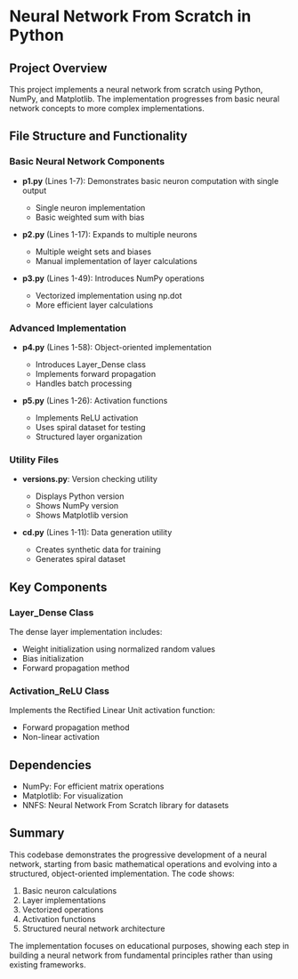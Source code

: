 # Neural Network From Scratch in Python
## Project Overview
This project implements a neural network from scratch using Python, NumPy, and Matplotlib. The implementation progresses from basic neural network concepts to more complex implementations.

## File Structure and Functionality

### Basic Neural Network Components
- **p1.py** (Lines 1-7): Demonstrates basic neuron computation with single output
  - Single neuron implementation
  - Basic weighted sum with bias

- **p2.py** (Lines 1-17): Expands to multiple neurons
  - Multiple weight sets and biases
  - Manual implementation of layer calculations

- **p3.py** (Lines 1-49): Introduces NumPy operations
  - Vectorized implementation using np.dot
  - More efficient layer calculations

### Advanced Implementation
- **p4.py** (Lines 1-58): Object-oriented implementation
  - Introduces Layer_Dense class
  - Implements forward propagation
  - Handles batch processing

- **p5.py** (Lines 1-26): Activation functions
  - Implements ReLU activation
  - Uses spiral dataset for testing
  - Structured layer organization

### Utility Files
- **versions.py**: Version checking utility
  - Displays Python version
  - Shows NumPy version
  - Shows Matplotlib version

- **cd.py** (Lines 1-11): Data generation utility
  - Creates synthetic data for training
  - Generates spiral dataset

## Key Components

### Layer_Dense Class
The dense layer implementation includes:
- Weight initialization using normalized random values
- Bias initialization
- Forward propagation method

### Activation_ReLU Class
Implements the Rectified Linear Unit activation function:
- Forward propagation method
- Non-linear activation

## Dependencies
- NumPy: For efficient matrix operations
- Matplotlib: For visualization
- NNFS: Neural Network From Scratch library for datasets

## Summary
This codebase demonstrates the progressive development of a neural network, starting from basic mathematical operations and evolving into a structured, object-oriented implementation. The code shows:

1. Basic neuron calculations
2. Layer implementations
3. Vectorized operations
4. Activation functions
5. Structured neural network architecture

The implementation focuses on educational purposes, showing each step in building a neural network from fundamental principles rather than using existing frameworks. 